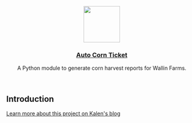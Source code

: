 <p align="center">
  <a href="https://wallinfarms.us">
    <img src="https://kalenwallin.notion.site/image/https%3A%2F%2Fs3-us-west-2.amazonaws.com%2Fsecure.notion-static.com%2Fbfe12e56-754d-49b4-8922-9aceffba75be%2Fcorn.png?table=block&id=d448045d-dbac-4145-aaef-3c16c1a07417&spaceId=cd70831b-555b-4b5b-8a91-01b5143fa3c2&width=250&userId=&cache=v2" height="96">
    <h3 align="center">Auto Corn Ticket</h3>
  </a>
</p>

<p align="center">A Python module to generate corn harvest reports for Wallin Farms.</p>

<br/>

## Introduction

[Learn more about this project on Kalen's blog](https://blog.kalenwallin.com/auto-corn-ticket)
